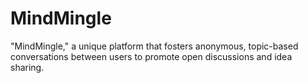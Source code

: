 # MindMingle
"MindMingle," a unique platform that fosters anonymous, topic-based conversations between users to promote open discussions and idea sharing.
